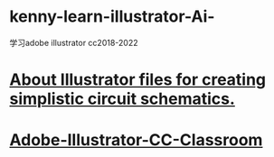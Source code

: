# kenny-learn-illustrator-Ai-
学习adobe illustrator cc2018-2022

# <a href="https://github.com/olehermanse/schem">About Illustrator files for creating simplistic circuit schematics.</a>
# <a href="https://github.com/mono0926/Adobe-Illustrator-CC-Classroom/">Adobe-Illustrator-CC-Classroom</a>
# <a href=""></a>
# <a href=""></a>
# <a href=""></a>
# <a href=""></a>
# <a href=""></a>
# <a href=""></a>
# <a href=""></a>
# <a href=""></a>
# <a href=""></a>
# <a href=""></a>
# <a href=""></a>
# <a href=""></a>
# <a href=""></a>
# <a href=""></a>
# <a href=""></a>
# <a href=""></a>
# <a href=""></a>
# <a href=""></a>
# <a href=""></a>
# <a href=""></a>
# <a href=""></a>
# <a href=""></a>
# <a href=""></a>
